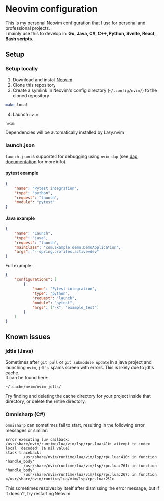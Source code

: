 # Neovim configuration
This is my personal Neovim configuration that I use for personal and professional projects.\
I mainly use this to develop in: **Go, Java, C#, C++, Python, Svelte, React, Bash scripts**.

## Setup

### Setup locally
1. Download and install [Neovim](https://github.com/neovim/neovim/blob/master/INSTALL.md)
2. Clone this repository
3. Create a symlink in Neovim's config directory (`~/.config/nvim/`) to the cloned repository
```bash
make local
```
4. Launch `nvim`
```bash
nvim
```
Dependencies will be automatically installed by Lazy.nvim

### launch.json

`launch.json` is supported for debugging using `nvim-dap` (see [dap documentation](https://github.com/mfussenegger/nvim-dap/blob/master/doc/dap.txt) for more info).

#### pytest example
```json
{
    "name": "Pytest integration",
    "type": "python",
    "request": "launch",
    "module": "pytest"
}
```

#### Java example
```json
{
    "name": "Launch",
    "type": "java",
    "request": "launch",
    "mainClass": "com.example.demo.DemoApplication",
    "args": "--spring.profiles.active=dev"
}
```

Full example:
```json
{
    "configurations": [
        {
            "name": "Pytest integration",
            "type": "python",
            "request": "launch",
            "module": "pytest",
            "args": ["-k", "example_test"]
        }
    ]
}
```

## Known issues

### jdtls (Java)

Sometimes after `git pull` or `git submodule update` in a java project and launching `nvim`, `jdtls` spams screen with errors. This is likely due to jdtls cache. \
It can be found here:
```
~/.cache/nvim/nvim-jdtls/
```
Try finding and deleting the cache directory for your project inside that directory, or delete the entire directory.

### Omnisharp (C#)

`omnisharp` can sometimes fail to start, resulting in the following error messages or similar:
```
Error executing luv callback:
/usr/share/nvim/runtime/lua/vim/lsp/rpc.lua:410: attempt to index local 'decoded' (a nil value)
stack traceback:
        /usr/share/nvim/runtime/lua/vim/lsp/rpc.lua:410: in function 'handle_body'
        /usr/share/nvim/runtime/lua/vim/lsp/rpc.lua:761: in function 'handle_body'
        /usr/share/nvim/runtime/lua/vim/lsp/rpc.lua:267: in function </usr/share/nvim/runtime/lua/vim/lsp/rpc.lua:251>
```
This sometimes resolves by itself after dismissing the error message, but if it doesn't, try restarting Neovim.

